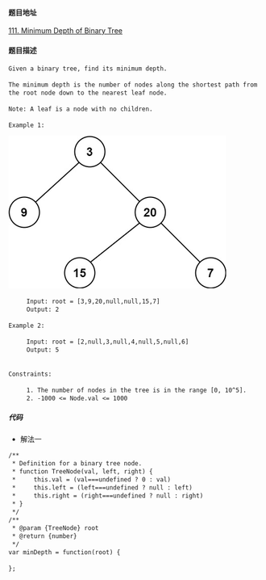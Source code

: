 #### 题目地址
[111. Minimum Depth of Binary Tree](https://leetcode.com/problems/minimum-depth-of-binary-tree/)
#### 题目描述
```
Given a binary tree, find its minimum depth.

The minimum depth is the number of nodes along the shortest path from the root node down to the nearest leaf node.

Note: A leaf is a node with no children.

Example 1:
```
![1](../../assets/tree/2020-12-05/1.jpg)
```
     Input: root = [3,9,20,null,null,15,7]
     Output: 2

Example 2:

     Input: root = [2,null,3,null,4,null,5,null,6]
     Output: 5
 

Constraints:

     1. The number of nodes in the tree is in the range [0, 10^5].
     2. -1000 <= Node.val <= 1000
```

##### 代码

- 解法一
```
/**
 * Definition for a binary tree node.
 * function TreeNode(val, left, right) {
 *     this.val = (val===undefined ? 0 : val)
 *     this.left = (left===undefined ? null : left)
 *     this.right = (right===undefined ? null : right)
 * }
 */
/**
 * @param {TreeNode} root
 * @return {number}
 */
var minDepth = function(root) {
    
};
```

